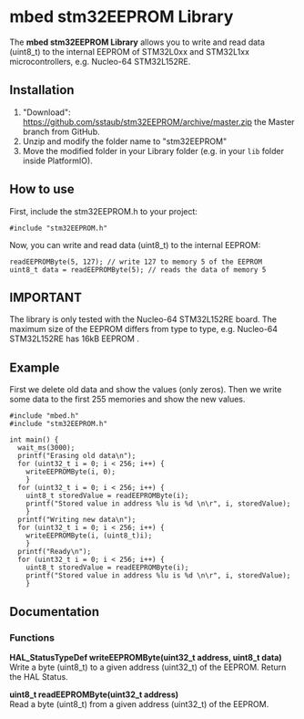 # mbed stm32EEPROM Library

The **mbed stm32EEPROM Library** allows you to write and read data (uint8_t) to the internal EEPROM of STM32L0xx and STM32L1xx microcontrollers, e.g. Nucleo-64 STM32L152RE.

## Installation

1. "Download": https://github.com/sstaub/stm32EEPROM/archive/master.zip the Master branch from GitHub.
2. Unzip and modify the folder name to "stm32EEPROM"
3. Move the modified folder in your Library folder (e.g. in your `lib` folder inside PlatformIO).


## How to use

First, include the stm32EEPROM.h to your project:

```
#include "stm32EEPROM.h"
```

Now, you can write and read data (uint8_t) to the internal EEPROM:

```
readEEPROMByte(5, 127); // write 127 to memory 5 of the EEPROM
uint8_t data = readEEPROMByte(5); // reads the data of memory 5
```

## IMPORTANT
The library is only tested with the Nucleo-64 STM32L152RE board. The maximum size of the EEPROM differs from type to type, e.g. Nucleo-64 STM32L152RE has 16kB EEPROM .

## Example

First we delete old data and show the values (only zeros). Then we write some data to the first 255 memories and show the new values.

```
#include "mbed.h"
#include "stm32EEPROM.h"

int main() {
  wait_ms(3000);
  printf("Erasing old data\n");
  for (uint32_t i = 0; i < 256; i++) {
    writeEEPROMByte(i, 0);
    }
  for (uint32_t i = 0; i < 256; i++) {
    uint8_t storedValue = readEEPROMByte(i);
    printf("Stored value in address %lu is %d \n\r", i, storedValue);
    }
  printf("Writing new data\n");
  for (uint32_t i = 0; i < 256; i++) {
    writeEEPROMByte(i, (uint8_t)i);
    }
  printf("Ready\n");
  for (uint32_t i = 0; i < 256; i++) {
    uint8_t storedValue = readEEPROMByte(i);
    printf("Stored value in address %lu is %d \n\r", i, storedValue);
    }
```

## Documentation

### Functions

**HAL_StatusTypeDef writeEEPROMByte(uint32_t address, uint8_t data)**<br>
Write a byte (uint8_t) to a given address (uint32_t) of the EEPROM. Return the HAL Status.

**uint8_t readEEPROMByte(uint32_t address)**<br>
Read a byte (uint8_t) from a given address (uint32_t) of the EEPROM.
